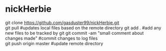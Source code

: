 nickHerbie
==========

git clone https://github.com/gasduster99/nickHerbie.git  
git pull                                             #updates local files based on the remote directory 
git add .                                            #add any new files to be tracked by git 
git commit -am "small comment about changes made"    #commit changes to log files  
git push origin master                               #update remote directory  
